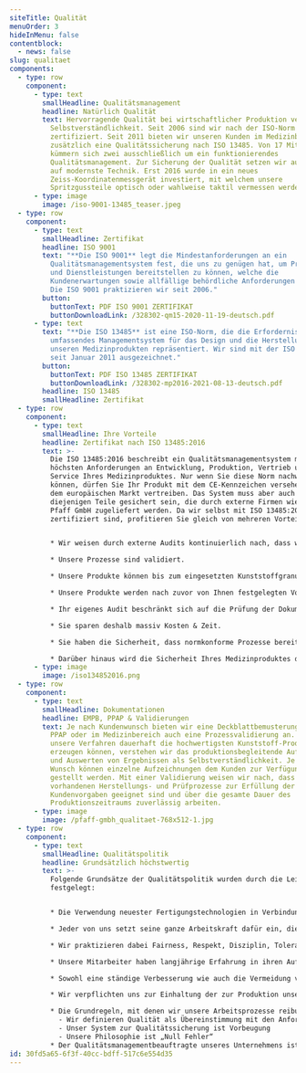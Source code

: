 ```yaml
---
siteTitle: Qualität
menuOrder: 3
hideInMenu: false
contentblock:
  - news: false
slug: qualitaet
components:
  - type: row
    component:
      - type: text
        smallHeadline: Qualitätsmanagement
        headline: Natürlich Qualität
        text: Hervorragende Qualität bei wirtschaftlicher Produktion verstehen wir als
          Selbstverständlichkeit. Seit 2006 sind wir nach der ISO-Norm 9001
          zertifiziert. Seit 2011 bieten wir unseren Kunden im Medizinbereich
          zusätzlich eine Qualitätssicherung nach ISO 13485. Von 17 Mitarbeitern
          kümmern sich zwei ausschließlich um ein funktionierendes
          Qualitätsmanagement. Zur Sicherung der Qualität setzen wir außerdem
          auf modernste Technik. Erst 2016 wurde in ein neues
          Zeiss-Koordinatenmessgerät investiert, mit welchem unsere
          Spritzgussteile optisch oder wahlweise taktil vermessen werden können.
      - type: image
        image: /iso-9001-13485_teaser.jpeg
  - type: row
    component:
      - type: text
        smallHeadline: Zertifikat
        headline: ISO 9001
        text: "**Die ISO 9001** legt die Mindestanforderungen an ein
          Qualitätsmanagementsystem fest, die uns zu genügen hat, um Produkte
          und Dienstleistungen bereitstellen zu können, welche die
          Kundenerwartungen sowie allfällige behördliche Anforderungen erfüllen.
          Die ISO 9001 praktizieren wir seit 2006."
        button:
          buttonText: PDF ISO 9001 ZERTIFIKAT
          buttonDownloadLink: /328302-qm15-2020-11-19-deutsch.pdf
      - type: text
        text: "**Die ISO 13485** ist eine ISO-Norm, die die Erfordernisse für ein
          umfassendes Managementsystem für das Design und die Herstellung von
          unseren Medizinprodukten repräsentiert. Wir sind mit der ISO 13485
          seit Januar 2011 ausgezeichnet."
        button:
          buttonText: PDF ISO 13485 ZERTIFIKAT
          buttonDownloadLink: /328302-mp2016-2021-08-13-deutsch.pdf
        headline: ISO 13485
        smallHeadline: Zertifikat
  - type: row
    component:
      - type: text
        smallHeadline: Ihre Vorteile
        headline: Zertifikat nach ISO 13485:2016
        text: >-
          Die ISO 13485:2016 beschreibt ein Qualitätsmanagementsystem mit
          höchsten Anforderungen an Entwicklung, Produktion, Vertrieb und
          Service Ihres Medizinproduktes. Nur wenn Sie diese Norm nachweisen
          können, dürfen Sie Ihr Produkt mit dem CE-Kennzeichen versehen und auf
          dem europäischen Markt vertreiben. Das System muss aber auch für
          diejenigen Teile gesichert sein, die durch externe Firmen wie die
          Pfaff GmbH zugeliefert werden. Da wir selbst mit ISO 13485:2016
          zertifiziert sind, profitieren Sie gleich von mehreren Vorteilen:


          * Wir weisen durch externe Audits kontinuierlich nach, dass wir mit den Anforderungen der Norm bestens vertraut sind.

          * Unsere Prozesse sind validiert.

          * Unsere Produkte können bis zum eingesetzten Kunststoffgranulat zurückverfolgt werden.

          * Unsere Produkte werden nach zuvor von Ihnen festgelegten Vorgaben getestet, bevor wir sie ausliefern.

          * Ihr eigenes Audit beschränkt sich auf die Prüfung der Dokumente

          * Sie sparen deshalb massiv Kosten & Zeit.

          * Sie haben die Sicherheit, dass normkonforme Prozesse bereits durch uns umgesetzt werden.

          * Darüber hinaus wird die Sicherheit Ihres Medizinproduktes durch das laut Norm geforderte, systematische Lieferantenmanagementsystem gewährleistet.
      - type: image
        image: /iso134852016.png
  - type: row
    component:
      - type: text
        smallHeadline: Dokumentationen
        headline: EMPB, PPAP & Validierungen
        text: Je nach Kundenwunsch bieten wir eine Deckblattbemusterung oder EMPB, einen
          PPAP oder im Medizinbereich auch eine Prozessvalidierung an. Damit
          unsere Verfahren dauerhaft die hochwertigsten Kunststoff-Produkte
          erzeugen können, verstehen wir das produktionsbegleitende Aufzeichnen
          und Auswerten von Ergebnissen als Selbstverständlichkeit. Je nach
          Wunsch können einzelne Aufzeichnungen dem Kunden zur Verfügung
          gestellt werden. Mit einer Validierung weisen wir nach, dass die
          vorhandenen Herstellungs- und Prüfprozesse zur Erfüllung der
          Kundenvorgaben geeignet sind und über die gesamte Dauer des
          Produktionszeitraums zuverlässig arbeiten.
      - type: image
        image: /pfaff-gmbh_qualitaet-768x512-1.jpg
  - type: row
    component:
      - type: text
        smallHeadline: Qualitätspolitik
        headline: Grundsätzlich höchstwertig
        text: >-
          Folgende Grundsätze der Qualitätspolitik wurden durch die Leitung
          festgelegt:


          * Die Verwendung neuester Fertigungstechnologien in Verbindung mit einer hohen Flexibilität und kurzen Kommunikationswegen sind entscheidende Grundlagen für den Erfolg unseres Unternehmens.

          * Jeder von uns setzt seine ganze Arbeitskraft dafür ein, die vereinbarten Anforderungen unserer Kunden immer richtig zu erfüllen. 

          * Wir praktizieren dabei Fairness, Respekt, Disziplin, Toleranz und Angemessenheit im Umgang miteinander nach innen und außen zum Wohle unserer Kunden, Lieferanten, Mitarbeiter und unseres Unternehmens.

          * Unsere Mitarbeiter haben langjährige Erfahrung in ihren Aufgabenbereichen. Durch angemessene Aus- und Weiterbildung wird die Innovationsfähigkeit ständig aufrechterhalten.

          * Sowohl eine ständige Verbesserung wie auch die Vermeidung von Fehlern, sehen wir in allen Bereichen unseres Unternehmens als unsere Pflicht an.

          * Wir verpflichten uns zur Einhaltung der zur Produktion unserer Produkte anwendbaren nationalen oder regionalen Bestimmungen und relevanten internationalen Normen. Verfügbare Informationen wie der allgemeine Stand der Technik und bekannte Vorbehalte der Beteiligten werden berücksichtigt.

          * Die Grundregeln, mit denen wir unsere Arbeitsprozesse reibungslos durchführen und ständig verbessern sind:
            - Wir definieren Qualität als Übereinstimmung mit den Anforderungen
            - Unser System zur Qualitätssicherung ist Vorbeugung
            - Unsere Philosophie ist „Null Fehler“ 
          * Der Qualitätsmanagementbeauftragte unseres Unternehmens ist direkt der Geschäftsführung unterstellt. Er ist beauftragt, unser QM-System zu überwachen und weiterzuentwickeln.
id: 30fd5a65-6f3f-40cc-bdff-517c6e554d35
---
```


